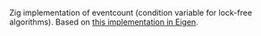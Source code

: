 Zig implementation of eventcount (condition variable for lock-free algorithms).
Based on [this implementation in Eigen](https://gitlab.com/libeigen/eigen/-/blob/391094c50743f28f9174f455661f650bf07e0177/unsupported/Eigen/CXX11/src/ThreadPool/EventCount.h).
